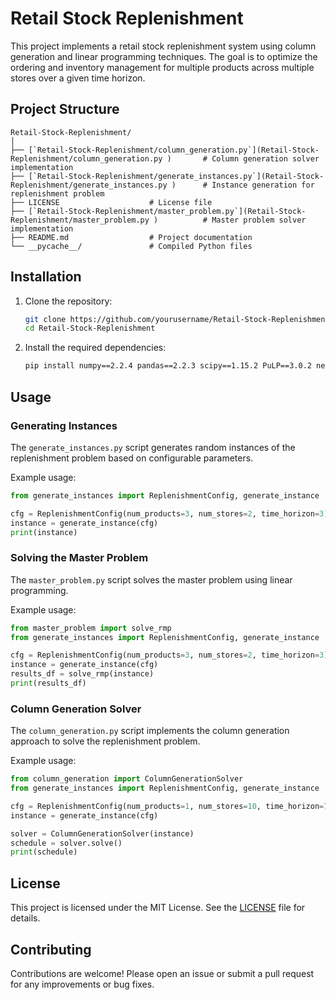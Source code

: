 # Retail Stock Replenishment

This project implements a retail stock replenishment system using column generation and linear programming techniques. The goal is to optimize the ordering and inventory management for multiple products across multiple stores over a given time horizon.

## Project Structure

```
Retail-Stock-Replenishment/
│
├── [`Retail-Stock-Replenishment/column_generation.py`](Retail-Stock-Replenishment/column_generation.py )       # Column generation solver implementation
├── [`Retail-Stock-Replenishment/generate_instances.py`](Retail-Stock-Replenishment/generate_instances.py )      # Instance generation for replenishment problem
├── LICENSE                    # License file
├── [`Retail-Stock-Replenishment/master_problem.py`](Retail-Stock-Replenishment/master_problem.py )          # Master problem solver implementation
├── README.md                  # Project documentation
└── __pycache__/               # Compiled Python files
```

## Installation

1. Clone the repository:
    ```sh
    git clone https://github.com/yourusername/Retail-Stock-Replenishment.git
    cd Retail-Stock-Replenishment
    ```

2. Install the required dependencies:
    ```sh
    pip install numpy==2.2.4 pandas==2.2.3 scipy==1.15.2 PuLP==3.0.2 networkx==3.4.2
    ```

## Usage

### Generating Instances

The `generate_instances.py` script generates random instances of the replenishment problem based on configurable parameters.

Example usage:
```python
from generate_instances import ReplenishmentConfig, generate_instance

cfg = ReplenishmentConfig(num_products=3, num_stores=2, time_horizon=3)
instance = generate_instance(cfg)
print(instance)
```

### Solving the Master Problem

The `master_problem.py` script solves the master problem using linear programming.

Example usage:
```python
from master_problem import solve_rmp
from generate_instances import ReplenishmentConfig, generate_instance

cfg = ReplenishmentConfig(num_products=3, num_stores=2, time_horizon=3)
instance = generate_instance(cfg)
results_df = solve_rmp(instance)
print(results_df)
```

### Column Generation Solver

The `column_generation.py` script implements the column generation approach to solve the replenishment problem.

Example usage:
```python
from column_generation import ColumnGenerationSolver
from generate_instances import ReplenishmentConfig, generate_instance

cfg = ReplenishmentConfig(num_products=1, num_stores=10, time_horizon=7)
instance = generate_instance(cfg)

solver = ColumnGenerationSolver(instance)
schedule = solver.solve()
print(schedule)
```

## License

This project is licensed under the MIT License. See the [LICENSE](LICENSE) file for details.

## Contributing

Contributions are welcome! Please open an issue or submit a pull request for any improvements or bug fixes.